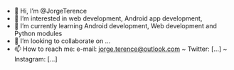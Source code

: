 - 👋 Hi, I’m @JorgeTerence
- 👀 I’m interested in web development, Android app development, 
- 🌱 I’m currently learning Android development, Web development and Python modules
- 💞️ I’m looking to collaborate on ...
- 📫 How to reach me: 
  e-mail: jorge.terence@outlook.com ~
  Twitter: [...] ~
  Instagram: [...]

<!---
JorgeTerence/JorgeTerence is a ✨ special ✨ repository because its `README.md` (this file) appears on your GitHub profile.
You can click the Preview link to take a look at your changes.
--->
